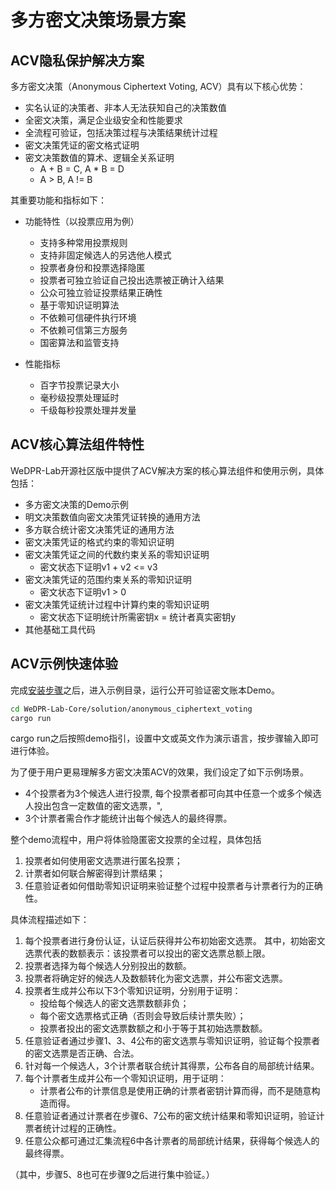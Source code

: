 # 多方密文决策场景方案

## ACV隐私保护解决方案

多方密文决策（Anonymous Ciphertext Voting, ACV）具有以下核心优势：

- 实名认证的决策者、非本人无法获知自己的决策数值
- 全密文决策，满足企业级安全和性能要求
- 全流程可验证，包括决策过程与决策结果统计过程
- 密文决策凭证的密文格式证明
- 密文决策数值的算术、逻辑全关系证明
  - A + B = C, A * B = D
  - A > B, A != B

其重要功能和指标如下：
- 功能特性（以投票应用为例）
    - 支持多种常用投票规则
    - 支持非固定候选人的另选他人模式
    - 投票者身份和投票选择隐匿
    - 投票者可独立验证自己投出选票被正确计入结果
    - 公众可独立验证投票结果正确性
    - 基于零知识证明算法
    - 不依赖可信硬件执行环境
    - 不依赖可信第三方服务
    - 国密算法和监管支持

- 性能指标
    - 百字节投票记录大小
    - 毫秒级投票处理延时
    - 千级每秒投票处理并发量

## ACV核心算法组件特性


WeDPR-Lab开源社区版中提供了ACV解决方案的核心算法组件和使用示例，具体包括：
- 多方密文决策的Demo示例
- 明文决策数值向密文决策凭证转换的通用方法
- 多方联合统计密文决策凭证的通用方法
- 密文决策凭证的格式约束的零知识证明
- 密文决策凭证之间的代数约束关系的零知识证明
  - 密文状态下证明v1 + v2 <= v3
- 密文决策凭证的范围约束关系的零知识证明
  - 密文状态下证明v1 > 0
- 密文决策凭证统计过程中计算约束的零知识证明
  - 密文状态下证明统计所需密钥x = 统计者真实密钥y
- 其他基础工具代码

## ACV示例快速体验

完成[安装步骤](./installation.md)之后，进入示例目录，运行公开可验证密文账本Demo。

 ```bash
cd WeDPR-Lab-Core/solution/anonymous_ciphertext_voting
cargo run
 ```

cargo run之后按照demo指引，设置中文或英文作为演示语言，按步骤输入即可进行体验。

为了便于用户更易理解多方密文决策ACV的效果，我们设定了如下示例场景。
-	4个投票者为3个候选人进行投票,
每个投票者都可向其中任意一个或多个候选人投出包含一定数值的密文选票，",
-	3个计票者需合作才能统计出每个候选人的最终得票。

整个demo流程中，用户将体验隐匿密文投票的全过程，具体包括
1. 投票者如何使用密文选票进行匿名投票；
2. 计票者如何联合解密得到计票结果；
3. 任意验证者如何借助零知识证明来验证整个过程中投票者与计票者行为的正确性。

具体流程描述如下：

1. 每个投票者进行身份认证，认证后获得并公布初始密文选票。
其中，初始密文选票代表的数额表示：该投票者可以投出的密文选票总额上限。
2. 投票者选择为每个候选人分别投出的数额。
3. 投票者将确定好的候选人及数额转化为密文选票，并公布密文选票。
4. 投票者生成并公布以下3个零知识证明，分别用于证明：
    - 投给每个候选人的密文选票数额非负； 
    - 每个密文选票格式正确（否则会导致后续计票失败）；
    - 投票者投出的密文选票数额之和小于等于其初始选票数额。
5. 任意验证者通过步骤1、3、4公布的密文选票与零知识证明，验证每个投票者的密文选票是否正确、合法。
6. 针对每一个候选人，3个计票者联合统计其得票，公布各自的局部统计结果。
7. 每个计票者生成并公布一个零知识证明，用于证明：
    - 计票者公布的计票信息是使用正确的计票者密钥计算而得，而不是随意构造而得。
8. 任意验证者通过计票者在步骤6、7公布的密文统计结果和零知识证明，验证计票者统计过程的正确性。
9. 任意公众都可通过汇集流程6中各计票者的局部统计结果，获得每个候选人的最终得票。

（其中，步骤5、8也可在步骤9之后进行集中验证。）

